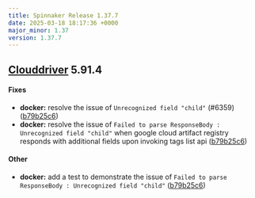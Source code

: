 ```yaml
---
title: Spinnaker Release 1.37.7
date: 2025-03-18 18:17:36 +0000
major_minor: 1.37
version: 1.37.7
---
```


## [Clouddriver](#clouddriver) 5.91.4

#### Fixes

* **docker:**   resolve the issue of `Unrecognized field "child"` (#6359) ([b79b25c6](https://github.com/spinnaker/clouddriver/commit/b79b25c63d65ea6edc563ab4396d83f64f69f6fc))
* **docker:**   resolve the issue of `Failed to parse ResponseBody : Unrecognized field "child"` when google cloud artifact registry responds with additional fields upon invoking tags list api ([b79b25c6](https://github.com/spinnaker/clouddriver/commit/b79b25c63d65ea6edc563ab4396d83f64f69f6fc))

#### Other

* **docker:**   add a test to demonstrate the issue of `Failed to parse ResponseBody : Unrecognized field "child"` ([b79b25c6](https://github.com/spinnaker/clouddriver/commit/b79b25c63d65ea6edc563ab4396d83f64f69f6fc))

